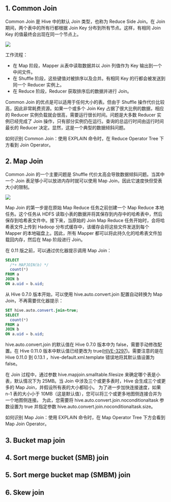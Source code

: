 
## 1. Common Join

Common Join 是 Hive 中的默认 Join 类型，也称为 Reduce Side Join。在 Join 期间，两个表中的所有行都根据 Join Key 分布到所有节点。这样，有相同 Join Key 的值最终会出现在同一个节点上。

![](1)

工作流程：
- 在 Map 阶段，Mapper 从表中读取数据并以 Join 列值作为 Key 输出到一个中间文件。
- 在 Shuffle 阶段，这些键值对被排序以及合并。有相同 Key 的行都会被发送到同一个 Reducer 实例上。
- 在 Reduce 阶段，Reducer 获取排序后的数据并进行 Join。

Common Join 的优点是可以适用于任何大小的表。但由于 Shuffle 操作代价比较高，因此非常耗费资源。如果一个或多个 Join Key 占据了很大比例的数据，相应的 Reducer 实例负载就会很高，需要运行很长时间。问题是大多数 Reducer 实例已经完成了 Join 操作，只有部分实例仍在运行。查询的总运行时间由运行时间最长的 Reducer 决定。显然，这是一个典型的数据倾斜问题。

如何识别 Common Join：使用 EXPLAIN 命令时，在 Reduce Operator Tree 下方看到 Join Operator。

## 2. Map Join

Common Join 的一个主要问题是 Shuffle 代价太高会导致数据倾斜问题。当其中一个 Join 表足够小可以放进内存时就可以使用 Map Join，因此它速度快但受表大小的限制。

![](2)

Map Join 的第一步是在原始 Map Reduce 任务之前创建一个 Map Reduce 本地任务。这个任务从 HDFS 读取小表的数据并将其保存到内存中的哈希表中，然后保存到哈希表文件中。接下来，当原始的 Join Map Reduce 任务开始时，会将哈希表文件上传到 Hadoop 分布式缓存中，该缓存会将这些文件发送到每个 Mapper 的本地磁盘上。因此，所有 Mapper 都可以将此持久化的哈希表文件加载回内存，然后在 Map 阶段进行 Join。

在 0.11 版之前，可以通过优化器提示调用 Map Join：
```sql
SELECT
  /*+ MAPJOIN(b) */
  count(*)
FROM a
JOIN b
ON a.uid = b.uid;
```
从 Hive 0.7.0 版本开始，可以使用 hive.auto.convert.join 配置自动转换为 Map Join，不再需要优化器提示：
```sql
SET hive.auto.convert.join=true;
SELECT
  count(*)
FROM a
JOIN b
ON a.uid = b.uid;
```
hive.auto.convert.join 的默认值在 Hive 0.7.0 版本中为 false，需要手动修改配置。在 Hive 0.11.0 版本中默认值已经更改为 true([HIVE-3297](https://issues.apache.org/jira/browse/HIVE-3297))。需要注意的是在 Hive 0.11.0 到 0.13.1 ，hive-default.xml.template 错误地将其默认值设置为 false。

在 Join 过程中，通过参数 hive.mapjoin.smalltable.filesize 来确定哪个表是小表，默认情况下为 25MB。当 Join 中涉及三个或更多表时，Hive 会生成三个或更多的 Map Join，并假设所有表的大小都较小。 为了进一步加快连接速度，如果 n-1 表的大小小于 10MB（这是默认值），您可以将三个或更多地图侧连接合并为一个地图侧连接。 为此，您需要将 hive.auto.convert.join.noconditionaltask 参数设置为 true 并指定参数 hive.auto.convert.join.noconditionaltask.size。


如何识别 Map Join：使用 EXPLAIN 命令时，在 Map Operator Tree 下方会看到 Map Join Operator。

## 3. Bucket map join

## 4. Sort merge bucket (SMB) join


## 5. Sort merge bucket map (SMBM) join

## 6. Skew join
